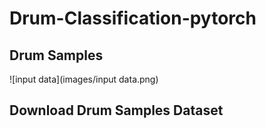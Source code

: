 # Drum-Classification-pytorch

## Drum Samples
![input data](images/input data.png)
## Download Drum Samples Dataset
